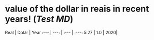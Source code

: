 # value of the dollar in reais in recent years! (***Test MD***)

Real | Dolár | Year
:--- | ---: | :--- | :---:
5.27 | 1.0 | 2020| 